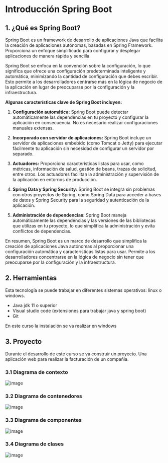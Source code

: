 # Introducción Spring Boot

## 1. ¿Qué es Spring Boot?

Spring Boot es un framework de desarrollo de aplicaciones Java que facilita la creación de aplicaciones autónomas, basadas en Spring Framework. Proporciona un enfoque simplificado para configurar y desplegar aplicaciones de manera rápida y sencilla.

Spring Boot se enfoca en la convención sobre la configuración, lo que significa que ofrece una configuración predeterminada inteligente y automática, minimizando la cantidad de configuración que debes escribir. Esto permite a los desarrolladores centrarse más en la lógica de negocio de la aplicación en lugar de preocuparse por la configuración y la infraestructura.

**Algunas características clave de Spring Boot incluyen:**

1.  **Configuración automática:** Spring Boot puede detectar automáticamente las dependencias en tu proyecto y configurar la aplicación en consecuencia. No es necesario realizar configuraciones manuales extensas.

2.  **Incorporado con servidor de aplicaciones:** Spring Boot incluye un servidor de aplicaciones embebido (como Tomcat o Jetty) para ejecutar fácilmente tu aplicación sin necesidad de configurar un servidor por separado.

3.  **Actuadores:** Proporciona características listas para usar, como métricas, información de salud, gestión de beans, trazas de solicitud, entre otros. Los actuadores facilitan la administración y supervisión de la aplicación en entornos de producción.

4.  **Spring Data y Spring Security:** Spring Boot se integra sin problemas con otros proyectos de Spring, como Spring Data para acceder a bases de datos y Spring Security para la seguridad y autenticación de la aplicación.

5.  **Administración de dependencias:** Spring Boot maneja automáticamente las dependencias y las versiones de las bibliotecas que utilizas en tu proyecto, lo que simplifica la administración y evita conflictos de dependencias.

En resumen, Spring Boot es un marco de desarrollo que simplifica la creación de aplicaciones Java autónomas al proporcionar una configuración automática y características listas para usar. Permite a los desarrolladores concentrarse en la lógica de negocio sin tener que preocuparse por la configuración y la infraestructura.

## 2. Herramientas

Esta tecnología se puede trabajar en diferentes sistemas operativos: linux o windows. 

- Java jdk 11 o superior
- Visual studio code (extensiones para trabajar java y spring boot)
- Git

En este curso la instalación se va realizar en windows

## 3. Proyecto

Durante el desarrollo de este curso se va construir un proyecto. Una aplicación web para realizar la facturación de un compañia. 

### 3.1 Diagrama de  contexto

![image](https://github.com/crodrigr/spring-boot-angular-confenalco/assets/31961588/d7a36071-cd6a-4567-acbf-bdc0486cb025)


### 3.2 Diagrama de contenedores

![image](https://github.com/crodrigr/spring-boot-angular-confenalco/assets/31961588/0b5b1d07-e529-45c0-8047-b8ed1cf1e0d2)

### 3.3 Diagrama de componentes

![image](https://github.com/crodrigr/spring-boot-angular-confenalco/assets/31961588/460b2571-1383-4ff4-b9cd-101a2f7fc1a1)


### 3.4 Diagrama de clases

![image](https://github.com/crodrigr/spring-boot-angular-confenalco/assets/31961588/4bcbc67c-73f7-466b-84e1-99a5a4e16e39)

